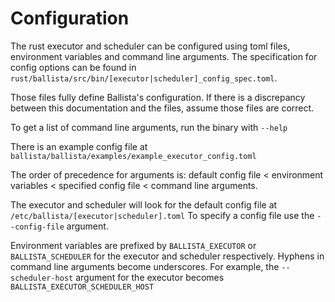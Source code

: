 <!---
  Licensed to the Apache Software Foundation (ASF) under one
  or more contributor license agreements.  See the NOTICE file
  distributed with this work for additional information
  regarding copyright ownership.  The ASF licenses this file
  to you under the Apache License, Version 2.0 (the
  "License"); you may not use this file except in compliance
  with the License.  You may obtain a copy of the License at

    http://www.apache.org/licenses/LICENSE-2.0

  Unless required by applicable law or agreed to in writing,
  software distributed under the License is distributed on an
  "AS IS" BASIS, WITHOUT WARRANTIES OR CONDITIONS OF ANY
  KIND, either express or implied.  See the License for the
  specific language governing permissions and limitations
  under the License.
-->

# Configuration

The rust executor and scheduler can be configured using toml files, environment variables and command line arguments. The specification for config options can be found in `rust/ballista/src/bin/[executor|scheduler]_config_spec.toml`.

Those files fully define Ballista's configuration. If there is a discrepancy between this documentation and the files, assume those files are correct.

To get a list of command line arguments, run the binary with `--help`

There is an example config file at `ballista/ballista/examples/example_executor_config.toml`

The order of precedence for arguments is: default config file < environment variables < specified config file < command line arguments.

The executor and scheduler will look for the default config file at `/etc/ballista/[executor|scheduler].toml` To specify a config file use the `--config-file` argument.

Environment variables are prefixed by `BALLISTA_EXECUTOR` or `BALLISTA_SCHEDULER` for the executor and scheduler respectively. Hyphens in command line arguments become underscores. For example, the `--scheduler-host` argument for the executor becomes `BALLISTA_EXECUTOR_SCHEDULER_HOST`
